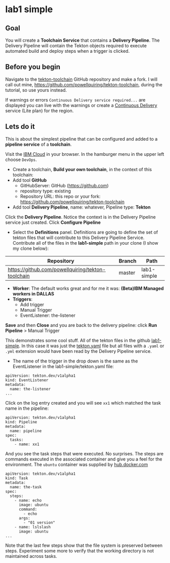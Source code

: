 # lab1 simple

## Goal
You will create a **Toolchain Service** that contains a **Delivery Pipeline**.  The Delivery Pipeline will contain the Tekton objects required to execute automated build and deploy steps when a trigger is clicked.

## Before you begin
Navigate to the [tekton-toolchain](https://github.com/IBM-Cloud/tekton-toolchain) GitHub repository and make a fork.  I will call out mine, https://github.com/powellquiring/tekton-toolchain, during the tutorial, so use yours instead.

If warnings or errors `Continuous Delivery service required...` are displayed you can live with the warnings or create a [Continuous Delivery](https://cloud.ibm.com/catalog/services/continuous-delivery) service (Lite plan) for the region.

## Lets do it
This is about the simplest pipeline that can be configured and added to a **pipeline service** of a **toolchain**.

Visit the [IBM Cloud](https://cloud.ibm.com/) in your browser.  In the hamburger menu in the upper left choose `DevOps`.
- Create a toolchain, **Build your own toolchain**, in the context of this toolchain:
- Add tool **GitHub**
  - GitHubServer: GitHub (https://github.com)
  - repository type: existing
  - Repository URL: this repo or your fork: https://github.com/powellquiring/tekton-toolchain
- Add tool **Delivery Pipeline**, name: whatever, Pipeline type: **Tekton**

Click the **Delivery Pipeline**.  Notice the context is in the Delivery Pipeline service just created.
Click **Configure Pipeline**

- Select the **Definitions** panel.  Definitions are going to define the set of tekton files that will contribute to this Delivery Pipeline Service.  Contribute all of the files in the **lab1-simple** path in your clone (I show my clone below):

| Repository                              | Branch | Path        |
| --------------------------------------- | ------ | ----------- |
| https://github.com/powellquiring/tekton-toolchain | master | lab1-simple |

- **Worker**: The default works great and for me it was: **(Beta)IBM Managed workers in DALLAS**
- **Triggers**:
  - Add trigger
  - Manual Trigger
  - EventListener: the-listener

**Save** and then **Close** and you are back to the delivery pipeline: click **Run Pipeline** > Manual Trigger

This demonstrates some cool stuff.  All of the tekton files in the github [lab1-simple](https://github.com/IBM-Cloud/tekton-toolchain/tree/master/lab1-simple).  In this case it was just the [tekton.yaml](https://github.com/IBM-Cloud/tekton-toolchain/blob/master/lab1-simple/tekton.yaml) file but all files with a `.yaml` or `.yml` extension would have been read by the Delivery Pipeline service.

- The name of the trigger in the drop down is the same as the EventListener in the lab1-simple/tekton.yaml file:

```
apiVersion: tekton.dev/v1alpha1
kind: EventListener
metadata:
  name: the-listener
...
```

Click on the log entry created and you will see `xx1` which matched the task name in the pipeline:

```
apiVersion: tekton.dev/v1alpha1
kind: Pipeline
metadata:
  name: pipeline
spec:
  tasks:
    - name: xx1
```

And you see the task steps that were executed. No surprises. The steps are commands executed in the associated container and give you a feel for the environment.  The `ubuntu` container was supplied by [hub.docker.com](https://hub.docker.com/_/ubuntu)

```
apiVersion: tekton.dev/v1alpha1
kind: Task
metadata:
  name: the-task
spec:
  steps:
    - name: echo
      image: ubuntu
      command:
        - echo
      args:
        - "01 version"
    - name: lslslash
      image: ubuntu
...
```

Note that the last few steps show that the file system is preserved between steps. Experiment some more to verify that the working directory is not maintained across tasks.

